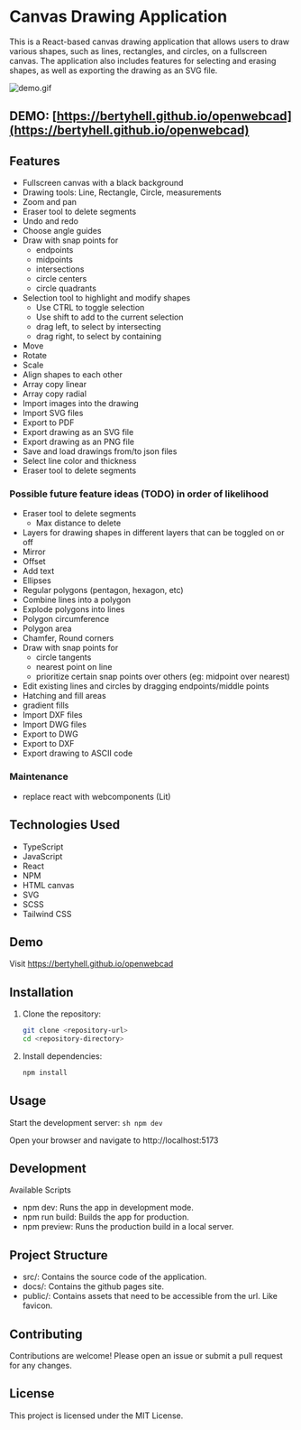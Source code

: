 # Canvas Drawing Application

This is a React-based canvas drawing application that allows users to draw various shapes, such as lines, rectangles, and circles, on a fullscreen canvas. The application also includes features for selecting and erasing shapes, as well as exporting the drawing as an SVG file.

![demo.gif](readme%2Fdemo.gif)

## DEMO: [https://bertyhell.github.io/openwebcad](https://bertyhell.github.io/openwebcad)

## Features

- Fullscreen canvas with a black background
- Drawing tools: Line, Rectangle, Circle, measurements
- Zoom and pan
- Eraser tool to delete segments
- Undo and redo
- Choose angle guides
- Draw with snap points for
  - endpoints
  - midpoints
  - intersections
  - circle centers
  - circle quadrants
- Selection tool to highlight and modify shapes
  - Use CTRL to toggle selection
  - Use shift to add to the current selection
  - drag left, to select by intersecting
  - drag right, to select by containing
- Move
- Rotate
- Scale
- Align shapes to each other
- Array copy linear
- Array copy radial
- Import images into the drawing
- Import SVG files
- Export to PDF
- Export drawing as an SVG file
- Export drawing as an PNG file
- Save and load drawings from/to json files
- Select line color and thickness
- Eraser tool to delete segments


### Possible future feature ideas (TODO) in order of likelihood
- Eraser tool to delete segments
  - Max distance to delete
- Layers for drawing shapes in different layers that can be toggled on or off
- Mirror
- Offset
- Add text
- Ellipses
- Regular polygons (pentagon, hexagon, etc)
- Combine lines into a polygon
- Explode polygons into lines
- Polygon circumference
- Polygon area
- Chamfer, Round corners
- Draw with snap points for
  - circle tangents
  - nearest point on line
  - prioritize certain snap points over others (eg: midpoint over nearest)
- Edit existing lines and circles by dragging endpoints/middle points
- Hatching and fill areas
- gradient fills
- Import DXF files
- Import DWG files
- Export to DWG
- Export to DXF
- Export drawing to ASCII code

### Maintenance

- replace react with webcomponents (Lit)


## Technologies Used

- TypeScript
- JavaScript
- React
- NPM
- HTML canvas
- SVG
- SCSS
- Tailwind CSS


## Demo
Visit https://bertyhell.github.io/openwebcad


## Installation

1. Clone the repository:
   ```sh
   git clone <repository-url>
   cd <repository-directory>
    ```
   
2. Install dependencies:
   ```sh
   npm install
   ```

## Usage
Start the development server:
    ```sh
    npm dev
    ```

Open your browser and navigate to http://localhost:5173


## Development
Available Scripts
* npm dev: Runs the app in development mode.
* npm run build: Builds the app for production.
* npm preview: Runs the production build in a local server.


## Project Structure
* src/: Contains the source code of the application.
* docs/: Contains the github pages site.
* public/: Contains assets that need to be accessible from the url. Like favicon.


## Contributing
Contributions are welcome! Please open an issue or submit a pull request for any changes.  


## License
This project is licensed under the MIT License.
